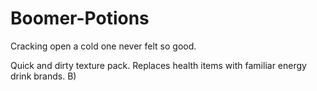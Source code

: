 # Boomer-Potions
Cracking open a cold one never felt so good.

Quick and dirty texture pack. 
Replaces health items with familiar 
energy drink brands. B)
